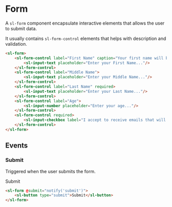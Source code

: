 <script setup>
	import { notify } from '../../api';
	import Preview from '../../components/preview.vue';
</script>

# Form

A `sl-form` component encapsulate interactive elements that allows the user to submit data.

It usually contains `sl-form-control` elements that helps with description and validation.

<Preview>
  <sl-form>
		<sl-form-control label="First Name" caption="Your first name will be publicly visible" required>
			<sl-input-text placeholder="Enter your First Name..."/>
		</sl-form-control>
		<sl-form-control label="Middle Name">
			<sl-input-text placeholder="Enter your Middle Name..."/>
		</sl-form-control>
		<sl-form-control label="Last Name" required>
			<sl-input-text placeholder="Enter your Last Name..."/>
		</sl-form-control>
		<sl-form-control label="Age">
			<sl-input-number placeholder="Enter your age..."/>
		</sl-form-control>
		<sl-form-control required>
			<sl-input-checkbox label="I accept to receive emails that will directly go in spam folder."/>
		</sl-form-control>
	</sl-form>
</Preview>

``` html
<sl-form>
	<sl-form-control label="First Name" caption="Your first name will be publicly visible" required>
		<sl-input-text placeholder="Enter your First Name..."/>
	</sl-form-control>
	<sl-form-control label="Middle Name">
		<sl-input-text placeholder="Enter your Middle Name..."/>
	</sl-form-control>
	<sl-form-control label="Last Name" required>
		<sl-input-text placeholder="Enter your Last Name..."/>
	</sl-form-control>
	<sl-form-control label="Age">
		<sl-input-number placeholder="Enter your age..."/>
	</sl-form-control>
	<sl-form-control required>
		<sl-input-checkbox label="I accept to receive emails that will directly go in spam folder."/>
	</sl-form-control>
</sl-form>
```

## Events

### Submit

Triggered when the user submits the form.

<Preview>
	<sl-form @submit="notify('submit')">
		<sl-button type="submit">Submit</sl-button>
	</sl-form>
</Preview>

``` html
<sl-form @submit="notify('submit')">
	<sl-button type="submit">Submit</sl-button>
</sl-form>
```
